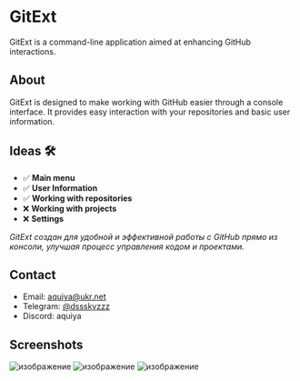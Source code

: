 # GitExt

GitExt is a command-line application aimed at enhancing GitHub interactions.

## About

GitExt is designed to make working with GitHub easier through a console interface. It provides easy interaction with your repositories and basic user information.

## Ideas 🛠️
- ✅ **Main menu**
- ✅ **User Information**
- ✅ **Working with repositories**
- ❌ **Working with projects**
- ❌ **Settings**

*GitExt создан для удобной и эффективной работы с GitHub прямо из консоли, улучшая процесс управления кодом и проектами.*

## Contact

- Email: [aquiya@ukr.net](mailto:aquiya@ukr.net)
- Telegram: [@dssskvzzz](https://t.me/dssskvzzz)
- Discord: aquiya

## Screenshots
![изображение](https://github.com/dssskvzzz/GitExt/assets/96477828/6b763fce-fc4e-45d9-a815-1a298e4a57f5)
![изображение](https://github.com/dssskvzzz/GitExt/assets/96477828/7cedab86-7ee2-4c21-a2a8-bfeac3bd0c9d)
![изображение](https://github.com/dssskvzzz/GitExt/assets/96477828/26fd5d36-5233-4544-93f9-5775c64f0daf)

